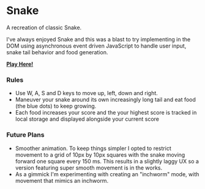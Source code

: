 # Snake

A recreation of classic Snake.

I've always enjoyed Snake and this was a blast to try implementing in the DOM using asynchronous event driven JavaScript to handle user input, snake tail behavior and food generation.

**[Play Here!](https://bl.ocks.org/OwenKLenz/raw/b56c1da67d9e39c12426a390f626050e/)**


### Rules
- Use W, A, S and D keys to move up, left, down and right.
- Maneuver your snake around its own increasingly long tail and eat food (the blue dots) to keep growing.
- Each food increases your score and the your highest score is tracked in local storage and displayed alongside your current score

### Future Plans
- Smoother animation. To keep things simpler I opted to restrict movement to a grid of 10px by 10px squares with the snake moving forward one square every 150 ms. This results in a slightly laggy UX so a version featuring super smooth movement is in the works.
- As a gimmick I'm experimenting with creating an "inchworm" mode, with movement that mimics an inchworm.

